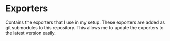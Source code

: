 # Exporters

Contains the exporters that I use in my setup. These exporters are added as git submodules to this repository. This allows me to update the exporters to the latest version easily.
